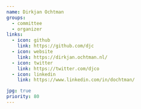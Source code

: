 ```yaml
---
name: Dirkjan Ochtman
groups:
  - committee
  - organizer
links:
  - icon: github
    link: https://github.com/djc
  - icon: website
    link: https://dirkjan.ochtman.nl/
  - icon: twitter
    link: https://twitter.com/djco
  - icon: linkedin
    link: https://www.linkedin.com/in/dochtman/

jpg: true
priority: 80
---
```

